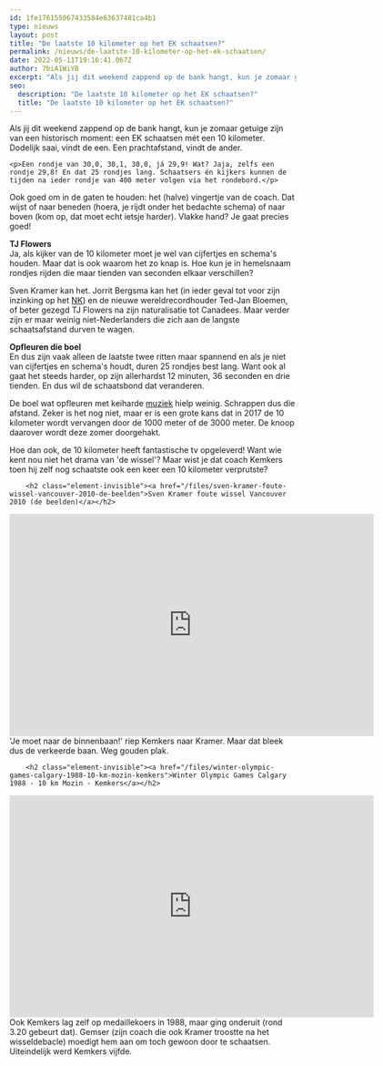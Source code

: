 ```yaml
---
id: 1fe176155067433584e63637481ca4b1
type: nieuws
layout: post
title: "De laatste 10 kilometer op het EK schaatsen?"
permalink: /nieuws/de-laatste-10-kilometer-op-het-ek-schaatsen/
date: 2022-05-11T19:16:41.067Z
author: 7biA1WiYB
excerpt: "Als jij dit weekend zappend op de bank hangt, kun je zomaar getuige zijn van een historisch moment: een EK schaatsen mét een 10 kilometer. Dodelijk saai, vindt de een. Een prachtafstand, vindt de ander.  "
seo:
  description: "De laatste 10 kilometer op het EK schaatsen?"
  title: "De laatste 10 kilometer op het EK schaatsen?"
---
```

Als jij dit weekend zappend op de bank hangt, kun je zomaar getuige zijn van een historisch moment: een EK schaatsen mét een 10 kilometer. Dodelijk saai, vindt de een. Een prachtafstand, vindt de ander.  

    <p>Een rondje van 30,0, 30,1, 30,0, já 29,9! Wat? Jaja, zelfs een rondje 29,8! En dat 25 rondjes lang. Schaatsers én kijkers kunnen de tijden na ieder rondje van 400 meter volgen via het rondebord.</p>
<p>Ook goed om in de gaten te houden: het (halve) vingertje van de coach. Dat wijst of naar beneden (hoera, je rijdt onder het bedachte schema) of naar boven (kom op, dat moet echt ietsje harder). Vlakke hand? Je gaat precies goed!</p>
<p><strong>TJ Flowers</strong><br>Ja, als kijker van de 10 kilometer moet je wel van cijfertjes en schema's houden. Maar dat is ook waarom het zo knap is. Hoe kun je in hemelsnaam rondjes rijden die maar tienden van seconden elkaar verschillen?</p>
<p>Sven Kramer kan het. Jorrit Bergsma kan het (in ieder geval tot voor zijn inzinking op het <a href="http://nos.nl/artikel/2077747-kramer-wint-bergsma-grijpt-naast-wk-ticket.html" target="_blank">NK</a>) en de nieuwe wereldrecordhouder Ted-Jan Bloemen, of beter gezegd TJ Flowers na zijn naturalisatie tot Canadees. Maar verder zijn er maar weinig niet-Nederlanders die zich aan de langste schaatsafstand durven te wagen.</p>
<p><strong>Opfleuren die boel</strong><br>En dus zijn vaak alleen de laatste twee ritten maar spannend en als je niet van cijfertjes en schema's houdt, duren 25 rondjes best lang. Want ook al gaat het steeds harder, op zijn allerhardst 12 minuten, 36 seconden en drie tienden. En dus wil de schaatsbond dat veranderen.</p>
<p>De boel wat opfleuren met keiharde <a href="http://www.nu.nl/schaatsen/3612584/woedende-anema-wil-muziek-in-thialf.html" target="_blank">muziek</a> hielp weinig. Schrappen dus die afstand. Zeker is het nog niet, maar er is een grote kans dat in 2017 de 10 kilometer wordt vervangen door de 1000 meter of de 3000 meter. De knoop daarover wordt deze zomer doorgehakt.</p>
<p>Hoe dan ook, de 10 kilometer heeft fantastische tv opgeleverd! Want wie kent nou niet het drama van 'de wissel'? Maar wist je dat coach Kemkers toen hij zelf nog schaatste ook een keer een 10 kilometer verprutste?</p>
<p><div class="media media-element-container media-default"><div id="file-15037" class="file file-video file-video-youtube">

        <h2 class="element-invisible"><a href="/files/sven-kramer-foute-wissel-vancouver-2010-de-beelden">Sven Kramer foute wissel Vancouver 2010 (de beelden)</a></h2>
    
  
  <div class="content">
    <div class="media-youtube-video media-element file-default media-youtube-1">
  <iframe class="media-youtube-player" width="640" height="390" title="Sven Kramer foute wissel Vancouver 2010 (de beelden)" src="https://www.youtube.com/embed/bgg-kvkUuNM?wmode=opaque&controls=" name="Sven Kramer foute wissel Vancouver 2010 (de beelden)" frameborder="0" allowfullscreen="">Video van Sven Kramer foute wissel Vancouver 2010 (de beelden)</iframe>
</div>
  </div>

  
</div>
</div>'Je moet naar de binnenbaan!' riep Kemkers naar Kramer. Maar dat bleek dus de verkeerde baan. Weg gouden plak.
<p><div class="media media-element-container media-default"><div id="file-15038" class="file file-video file-video-youtube">

        <h2 class="element-invisible"><a href="/files/winter-olympic-games-calgary-1988-10-km-mozin-kemkers">Winter Olympic Games Calgary 1988 - 10 km Mozin - Kemkers</a></h2>
    
  
  <div class="content">
    <div class="media-youtube-video media-element file-default media-youtube-2">
  <iframe class="media-youtube-player" width="640" height="390" title="Winter Olympic Games Calgary 1988 - 10 km Mozin - Kemkers" src="https://www.youtube.com/embed/A6UhgiVQ-AQ?wmode=opaque&controls=" name="Winter Olympic Games Calgary 1988 - 10 km Mozin - Kemkers" frameborder="0" allowfullscreen="">Video van Winter Olympic Games Calgary 1988 - 10 km Mozin - Kemkers</iframe>
</div>
  </div>

  
</div>
</div>Ook Kemkers lag zelf op medaillekoers in 1988, maar ging onderuit (rond 3.20 gebeurt dat). Gemser (zijn coach die ook Kramer troostte na het wisseldebacle) moedigt hem aan om toch gewoon door te schaatsen. Uiteindelijk werd Kemkers vijfde.  
